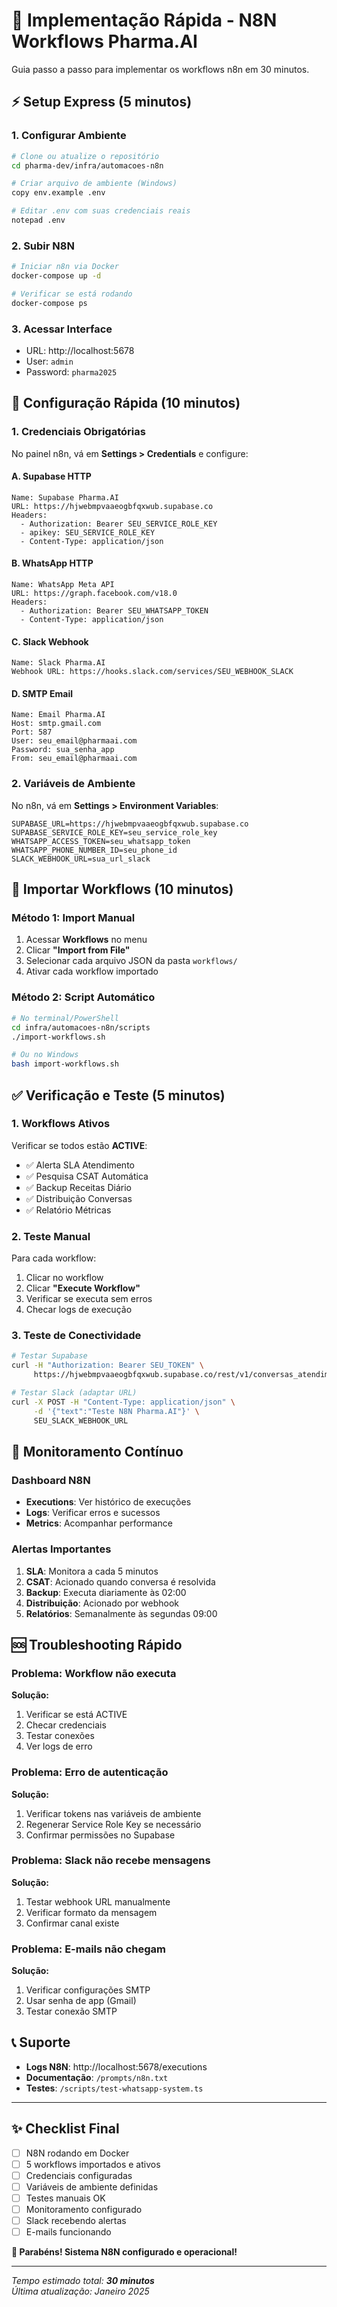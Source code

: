# 🚀 Implementação Rápida - N8N Workflows Pharma.AI

Guia passo a passo para implementar os workflows n8n em 30 minutos.

## ⚡ Setup Express (5 minutos)

### 1. Configurar Ambiente

```bash
# Clone ou atualize o repositório
cd pharma-dev/infra/automacoes-n8n

# Criar arquivo de ambiente (Windows)
copy env.example .env

# Editar .env com suas credenciais reais
notepad .env
```

### 2. Subir N8N

```bash
# Iniciar n8n via Docker
docker-compose up -d

# Verificar se está rodando
docker-compose ps
```

### 3. Acessar Interface

- URL: http://localhost:5678
- User: `admin`
- Password: `pharma2025`

## 🔧 Configuração Rápida (10 minutos)

### 1. Credenciais Obrigatórias

No painel n8n, vá em **Settings > Credentials** e configure:

#### A. Supabase HTTP

```
Name: Supabase Pharma.AI
URL: https://hjwebmpvaaeogbfqxwub.supabase.co
Headers:
  - Authorization: Bearer SEU_SERVICE_ROLE_KEY
  - apikey: SEU_SERVICE_ROLE_KEY
  - Content-Type: application/json
```

#### B. WhatsApp HTTP

```
Name: WhatsApp Meta API
URL: https://graph.facebook.com/v18.0
Headers:
  - Authorization: Bearer SEU_WHATSAPP_TOKEN
  - Content-Type: application/json
```

#### C. Slack Webhook

```
Name: Slack Pharma.AI
Webhook URL: https://hooks.slack.com/services/SEU_WEBHOOK_SLACK
```

#### D. SMTP Email

```
Name: Email Pharma.AI
Host: smtp.gmail.com
Port: 587
User: seu_email@pharmaai.com
Password: sua_senha_app
From: seu_email@pharmaai.com
```

### 2. Variáveis de Ambiente

No n8n, vá em **Settings > Environment Variables**:

```
SUPABASE_URL=https://hjwebmpvaaeogbfqxwub.supabase.co
SUPABASE_SERVICE_ROLE_KEY=seu_service_role_key
WHATSAPP_ACCESS_TOKEN=seu_whatsapp_token
WHATSAPP_PHONE_NUMBER_ID=seu_phone_id
SLACK_WEBHOOK_URL=sua_url_slack
```

## 📂 Importar Workflows (10 minutos)

### Método 1: Import Manual

1. Acessar **Workflows** no menu
2. Clicar **"Import from File"**
3. Selecionar cada arquivo JSON da pasta `workflows/`
4. Ativar cada workflow importado

### Método 2: Script Automático

```bash
# No terminal/PowerShell
cd infra/automacoes-n8n/scripts
./import-workflows.sh

# Ou no Windows
bash import-workflows.sh
```

## ✅ Verificação e Teste (5 minutos)

### 1. Workflows Ativos

Verificar se todos estão **ACTIVE**:

- ✅ Alerta SLA Atendimento
- ✅ Pesquisa CSAT Automática
- ✅ Backup Receitas Diário
- ✅ Distribuição Conversas
- ✅ Relatório Métricas

### 2. Teste Manual

Para cada workflow:

1. Clicar no workflow
2. Clicar **"Execute Workflow"**
3. Verificar se executa sem erros
4. Checar logs de execução

### 3. Teste de Conectividade

```bash
# Testar Supabase
curl -H "Authorization: Bearer SEU_TOKEN" \
     https://hjwebmpvaaeogbfqxwub.supabase.co/rest/v1/conversas_atendimento?limit=1

# Testar Slack (adaptar URL)
curl -X POST -H "Content-Type: application/json" \
     -d '{"text":"Teste N8N Pharma.AI"}' \
     SEU_SLACK_WEBHOOK_URL
```

## 🔄 Monitoramento Contínuo

### Dashboard N8N

- **Executions**: Ver histórico de execuções
- **Logs**: Verificar erros e sucessos
- **Metrics**: Acompanhar performance

### Alertas Importantes

1. **SLA**: Monitora a cada 5 minutos
2. **CSAT**: Acionado quando conversa é resolvida
3. **Backup**: Executa diariamente às 02:00
4. **Distribuição**: Acionado por webhook
5. **Relatórios**: Semanalmente às segundas 09:00

## 🆘 Troubleshooting Rápido

### Problema: Workflow não executa

**Solução:**

1. Verificar se está ACTIVE
2. Checar credenciais
3. Testar conexões
4. Ver logs de erro

### Problema: Erro de autenticação

**Solução:**

1. Verificar tokens nas variáveis de ambiente
2. Regenerar Service Role Key se necessário
3. Confirmar permissões no Supabase

### Problema: Slack não recebe mensagens

**Solução:**

1. Testar webhook URL manualmente
2. Verificar formato da mensagem
3. Confirmar canal existe

### Problema: E-mails não chegam

**Solução:**

1. Verificar configurações SMTP
2. Usar senha de app (Gmail)
3. Testar conexão SMTP

## 📞 Suporte

- **Logs N8N**: http://localhost:5678/executions
- **Documentação**: `/prompts/n8n.txt`
- **Testes**: `/scripts/test-whatsapp-system.ts`

---

## ✨ Checklist Final

- [ ] N8N rodando em Docker
- [ ] 5 workflows importados e ativos
- [ ] Credenciais configuradas
- [ ] Variáveis de ambiente definidas
- [ ] Testes manuais OK
- [ ] Monitoramento configurado
- [ ] Slack recebendo alertas
- [ ] E-mails funcionando

**🎉 Parabéns! Sistema N8N configurado e operacional!**

---

_Tempo estimado total: **30 minutos**_\
_Última atualização: Janeiro 2025_
